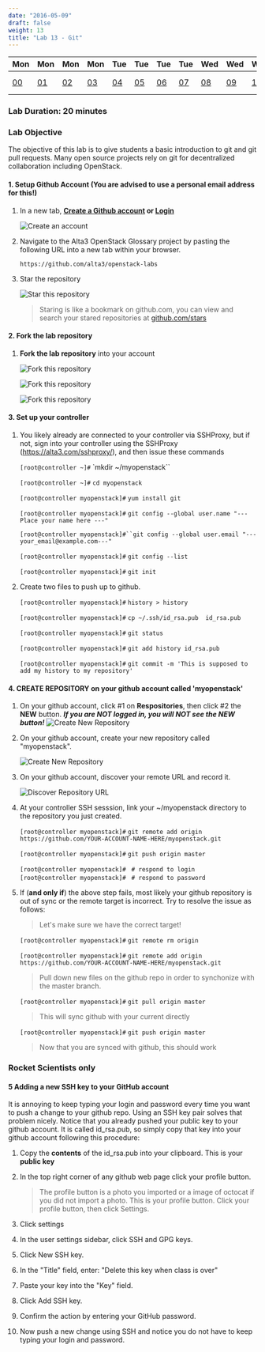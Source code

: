 ```yaml
---
date: "2016-05-09"
draft: false
weight: 13 
title: "Lab 13 - Git"
---
```


|Mon|Mon|Mon|Mon|Tue|Tue|Tue|Tue|Wed|Wed|Wed|Thur|Thur|Thur|Thur|
|---|---|---|---|---|---|---|---|---|---|---|---|---|---|---|
|[00](/labs/openstack/00/)|[01](/labs/openstack/01/)|[02](/labs/openstack/02/)|[03](/labs/openstack/03/)|[04](/labs/openstack/04/)|[05](/labs/openstack/05/)|[06](/labs/openstack/06/)|[07](/labs/openstack/07/)|[08](/labs/openstack/08/)|[09](/labs/openstack/09/)|[10](/labs/openstack/10/)|[11](/labs/openstack/11/)|[12](/labs/openstack/12/)|![alt text](https://i.imgur.com/NZDhp5t.png)|[14](/labs/openstack/14/)|

### Lab Duration: 20 minutes

### Lab Objective

The objective of this lab is to give students a basic introduction to git and git pull requests.  Many open source projects rely on git for decentralized collaboration including OpenStack.

#### 1. Setup Github Account (You are advised to use a personal email address for this!)

1. In a new tab, **[Create a Github account](https://github.com/join) or [Login](https://github.com/login)**

    ![Create an account](https://i.imgur.com/uTDaD5s.png)

2. Navigate to the Alta3 OpenStack Glossary project by pasting the following URL into a new tab within your browser.

    `https://github.com/alta3/openstack-labs`      

3. Star the repository

    ![Star this repository](https://i.imgur.com/LLAQVg7.png)

    > Staring is like a bookmark on github.com,  you can view and search your stared repositories at [github.com/stars](github.com/stars)

#### 2. Fork the lab repository

1. **Fork the lab repository** into your account

    ![Fork this repository](https://i.imgur.com/JJc2Dht.png)

    ![Fork this repository](https://i.imgur.com/S9iDb2e.png)

    ![Fork this repository](https://i.imgur.com/Ro71WF6.png)

#### 3. Set up your controller

1. You likely already are connected to your controller via SSHProxy, but if not, sign into your controller using the SSHProxy (https://alta3.com/sshproxy/), and then issue these commands

    `[root@controller ~]#` `mkdir ~/myopenstack``

    `[root@controller ~]#` `cd myopenstack`

    `[root@controller myopenstack]#` `yum install git`

    `[root@controller myopenstack]#` `git config --global user.name "--- Place your name here ---"`

    `[root@controller myopenstack]#``git config --global user.email "---your_email@example.com---"`

    `[root@controller myopenstack]#` `git config --list`

    `[root@controller myopenstack]#` `git init`


2. Create two files to push up to github.

    `[root@controller myopenstack]#` `history > history`

    `[root@controller myopenstack]#` `cp ~/.ssh/id_rsa.pub  id_rsa.pub` 

    `[root@controller myopenstack]#` `git status`

    `[root@controller myopenstack]#` `git add history id_rsa.pub`

    `[root@controller myopenstack]#` `git commit -m 'This is supposed to add my history to my repository'`


#### 4. CREATE REPOSITORY on your github account called 'myopenstack'

1. On your github account, click #1 on **Respositories**, then click #2 the **NEW** button. ***If you are NOT logged in, you will NOT see the NEW button!***
    ![Create New Repository](https://i.imgur.com/s6Dl2Ec.png)

2. On your github account, create your new repository called "myopenstack".
 
    ![Create New Repository](https://i.imgur.com/VbWc0uW.png)

3. On your github account, discover your remote URL and record it.

    ![Discover Repository URL](https://i.imgur.com/5vA6Fag.png)

4. At your controller SSH sesssion, link your ~/myopenstack directory to the repository you just created.

    `[root@controller myopenstack]#` `git remote add origin https://github.com/YOUR-ACCOUNT-NAME-HERE/myopenstack.git`

    `[root@controller myopenstack]#` `git push origin master`

    `[root@controller myopenstack]#` ` # respond to login`  
    `[root@controller myopenstack]#` ` # respond to password`

5. If (**and only if**) the above step fails, most likely your github repository is out of sync or the remote target is incorrect. Try to resolve the issue as follows:

    > Let's make sure we have the correct target!  

    `[root@controller myopenstack]#` `git remote rm origin`

    `[root@controller myopenstack]#` `git remote add origin https://github.com/YOUR-ACCOUNT-NAME-HERE/myopenstack.git`  

   > Pull down new files on the github repo in order to synchonize with the master branch.  

    `[root@controller myopenstack]#` `git pull origin master`

    > This will sync github with your current directly

    `[root@controller myopenstack]#` `git push origin master`

    > Now that you are synced with github, this should work

### Rocket Scientists only

#### 5 Adding a new SSH key to your GitHub account

It is annoying to keep typing your login and password every time you want to push a change to your github repo. Using an SSH key pair solves that problem nicely. Notice that you already pushed your public key to your github account. It is called id_rsa.pub, so simply copy that key into your github account following this procedure:

1. Copy the **contents** of the id_rsa.pub into your clipboard. This is your **public key**

2. In the top right corner of any github web page click your profile button. 

   > The profile button is a photo you imported or a image of octocat if you did not import a photo. This is your profile button.  Click your profile button, then click Settings.

3. Click settings

4. In the user settings sidebar, click SSH and GPG keys. 

5. Click New SSH key.

6. In the "Title" field, enter: "Delete this key when class is over"

7. Paste your key into the "Key" field.

8. Click Add SSH key.

9. Confirm the action by entering your GitHub password.

10. Now push a new change using SSH and notice you do not have to keep typing your login and password.



